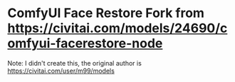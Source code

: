 # ComfyUI Face Restore Fork from https://civitai.com/models/24690/comfyui-facerestore-node
Note: I didn't create this, the original author is https://civitai.com/user/m99/models
